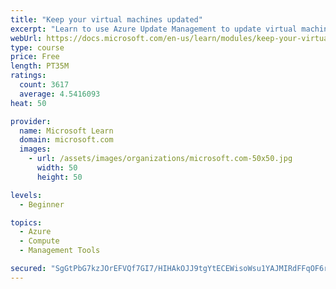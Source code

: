 ```yaml
---
title: "Keep your virtual machines updated"
excerpt: "Learn to use Azure Update Management to update virtual machines, verify agent connectivity, and use Azure Log Analytics in your cloud environment."
webUrl: https://docs.microsoft.com/en-us/learn/modules/keep-your-virtual-machines-updated/
type: course
price: Free
length: PT35M
ratings:
  count: 3617
  average: 4.5416093
heat: 50

provider:
  name: Microsoft Learn
  domain: microsoft.com
  images:
    - url: /assets/images/organizations/microsoft.com-50x50.jpg
      width: 50
      height: 50

levels:
  - Beginner

topics:
  - Azure
  - Compute
  - Management Tools

secured: "SgGtPbG7kzJOrEFVQf7GI7/HIHAkOJJ9tgYtECEWisoWsu1YAJMIRdFFqOF6r5QwULxxbSAsQL/NN7uPqPJtdBNJ2Hnvtkvi1byDGgfmz47aexnFDuP3tI0BEq8L1FduHDKPBIKEMcqrWHMZID/z8pkptMIKkwXfpr95JK5rkH8oVrKKLOKrJUKx6vMIKgg2xmH+K82bZWL5vGU9bRgblIiCHWr1jdE5kH7MYKAFK8Ss3JpdX9UtOd1JK55ijmLfj8JlqRn95MwRdccLz3ALglec53ask/KMdaGuDufMu3mparyWQFJfDsO0NDkvnYP7MgDVP1RUGMLT1CqpYnzr29qB/vPGHzysdquv87L9ppjVaBRLbuDg1vmJ0YF51Z7B4SeaH2ufebLu55OCpLz5VwINaQMa3tTP7QfARU020CU=;a8okRksz3HeKTdy45YJ5EA=="
---
```


